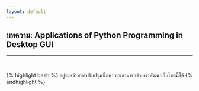 ```yaml
---
layout: default
---
```


## บทความ: Applications of Python Programming in Desktop GUI

---

<br>

{% highlight bash %}
อยู่ระหว่างการปรับปรุงเนื้อหา
คุณสามารถช่วยเราพัฒนาเว็บไซต์นี้ได้
{% endhighlight %}
